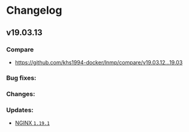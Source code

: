 # Changelog

## v19.03.13

### Compare

* https://github.com/khs1994-docker/lnmp/compare/v19.03.12...19.03

### Bug fixes:

### Changes:

### Updates:

* [NGINX `1.19.1`](https://nginx.org/en/CHANGES)
